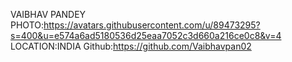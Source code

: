 VAIBHAV PANDEY
PHOTO:https://avatars.githubusercontent.com/u/89473295?s=400&u=e574a6ad5180536d25eaa7052c3d660a216ce0c8&v=4
LOCATION:INDIA
Github:https://github.com/Vaibhavpan02
